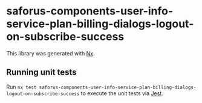 # saforus-components-user-info-service-plan-billing-dialogs-logout-on-subscribe-success

This library was generated with [Nx](https://nx.dev).

## Running unit tests

Run `nx test saforus-components-user-info-service-plan-billing-dialogs-logout-on-subscribe-success` to execute the unit tests via [Jest](https://jestjs.io).
